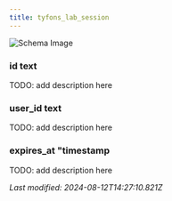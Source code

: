 ```yaml
---
title: tyfons_lab_session
---
```



![Schema Image](/img/schema/tyfons_lab_session.svg)

### id text
TODO: add description here

### user_id text
TODO: add description here

### expires_at "timestamp
TODO: add description here


_Last modified: 2024-08-12T14:27:10.821Z_
